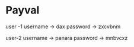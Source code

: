 # Payval

user -1
username -> dax 
password -> zxcvbnm

user-2
username -> panara
password -> mnbvcxz
